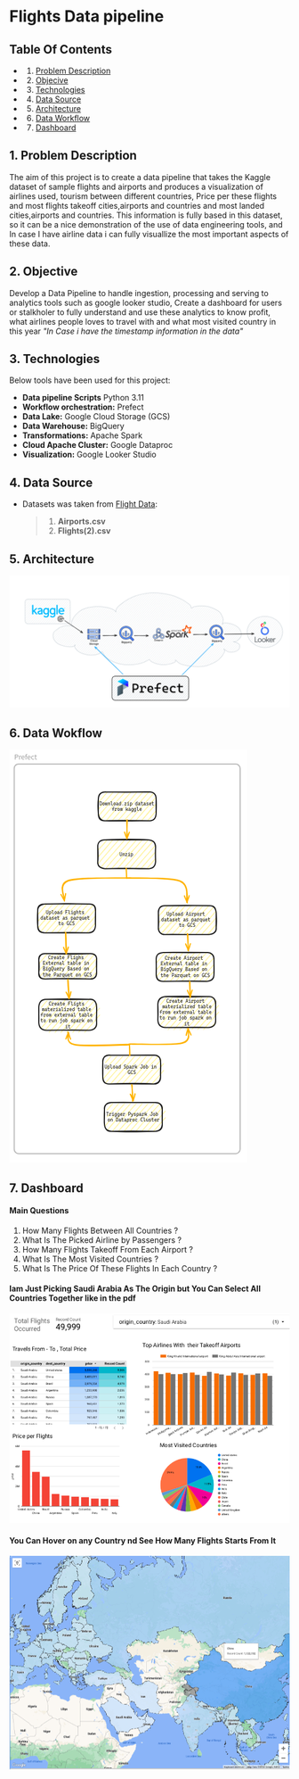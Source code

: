 # Flights Data pipeline

## Table Of Contents

- 1. [Problem Description](#1-Problem-Description)
- 2. [Objecive](#2-Problem-Description)
- 3. [Technologies](#3-Technologies)
- 4. [Data Source](#4-Data-Source)
- 5. [Architecture](#5-Architecture)
- 6. [Data Workflow](#6-Data-Workflow)
- 7. [Dashboard](#7-Dashboard)
 

## 1. Problem Description

The aim of this project is to create a data pipeline that takes the Kaggle dataset of sample flights and airports and produces a visualization of airlines used, tourism between different countries, Price per these flights and most flights takeoff cities,airports and countries and most landed cities,airports and countries. This information is fully based in this dataset, so it can be a nice demonstration of the use of data engineering tools, and In case I have airline data i can fully visuallize the most important aspects of these data.

## 2. Objective
Develop a Data Pipeline to handle ingestion, processing and serving to analytics tools such as google looker studio, Create a dashboard for users or stalkholer to fully understand and use these analytics to know profit, what airlines people loves to travel with and what most visited country in this year *"In Case i have the timestamp information in the data"*

## 3. Technologies
Below tools have been used for this project:
- **Data pipeline Scripts** Python 3.11
- **Workflow orchestration:** Prefect
- **Data Lake:** Google Cloud Storage (GCS)
- **Data Warehouse:** BigQuery
- **Transformations:** Apache Spark
- **Cloud Apache Cluster:** Google Dataproc
- **Visualization:** Google Looker Studio
  
## 4. Data Source
- Datasets was taken from [Flight Data](https://www.kaggle.com/datasets/salikhussaini49/flight-data/data):
  >1. **Airports.csv**
  >2. **Flights(2).csv**

## 5. Architecture
![Alt text](images/architecture.png)

## 6. Data Wokflow
![Alt text](images/Prefect.png)

## 7. Dashboard
#### Main Questions
1. How Many Flights Between All Countries ?
2. What Is The Picked Airline by Passengers ?
3. How Many Flights Takeoff From Each Airport ?   
4. What Is The Most Visited Countries ?
5. What Is The Price Of These Flights In Each Country ?

#### Iam Just Picking Saudi Arabia As The Origin but You Can Select All Countries Together like in the pdf
![image](images/dashboard_1.png)

#### You Can Hover on any Country nd See How Many Flights Starts From It
![image](images/dashboard_2.png)
